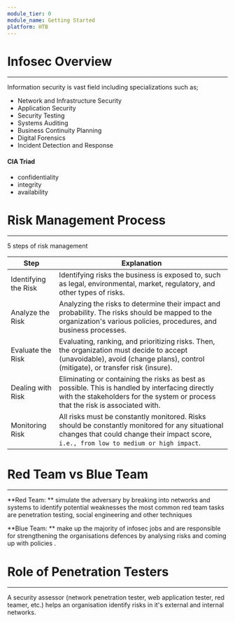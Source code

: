 ```yaml
---
module_tier: 0
module_name: Getting Started
platform: HTB
---
```

# Infosec Overview

---

Information security is vast field including specializations such as;

- Network and Infrastructure Security
- Application Security
- Security Testing
- Systems Auditing
- Business Continuity Planning
- Digital Forensics
- Incident Detection and Response

#### CIA Triad
- confidentiality
- integrity
- availability

# Risk Management Process

---

5 steps of risk management

| Step | Explanation |
| ---- | ---- |
| Identifying the Risk | Identifying risks the business is exposed to, such as legal, environmental, market, regulatory, and other types of risks. |
| Analyze the Risk | Analyzing the risks to determine their impact and probability. The risks should be mapped to the organization's various policies, procedures, and business processes. |
| Evaluate the Risk | Evaluating, ranking, and prioritizing risks. Then, the organization must decide to accept (unavoidable), avoid (change plans), control (mitigate), or transfer risk (insure). |
| Dealing with Risk | Eliminating or containing the risks as best as possible. This is handled by interfacing directly with the stakeholders for the system or process that the risk is associated with. |
| Monitoring Risk | All risks must be constantly monitored. Risks should be constantly monitored for any situational changes that could change their impact score, `i.e., from low to medium or high impact`. |

# Red Team vs Blue Team

---

**Red Team: ** simulate the adversary by breaking into networks and systems to identify potential weaknesses the most common red team tasks are penetration testing, social engineering and other techniques

**Blue Team: ** make up the majority of infosec jobs and are responsible for strengthening the organisations defences by analysing risks and coming up with policies .

# Role of Penetration Testers

---

A security assessor (network penetration tester, web application tester, red teamer, etc.) helps an organisation identify risks in it's external and internal networks.

